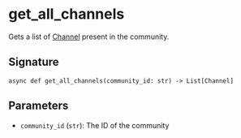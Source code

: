 # get_all_channels

Gets a list of [Channel](../types/channel.md) present in the community.

## Signature

`async def get_all_channels(community_id: str) -> List[Channel]`

## Parameters

- `community_id` (`str`): The ID of the community

